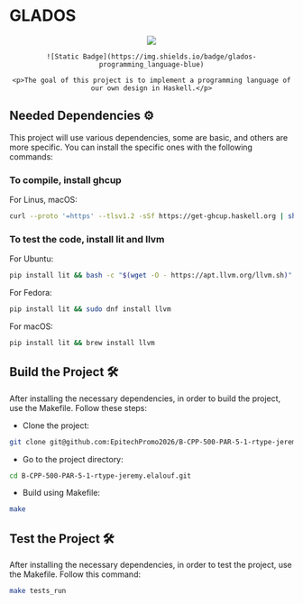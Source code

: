 # GLADOS

<div align="center">
    <img src="https://static.wikia.nocookie.net/epicpixelbattles/images/5/5f/400px-GLaDOS_P2.png/revision/latest?cb=20191127181958">

    ![Static Badge](https://img.shields.io/badge/glados-programming_language-blue)

    <p>The goal of this project is to implement a programming language of our own design in Haskell.</p>

</div>

## Needed Dependencies ⚙️

This project will use various dependencies, some are basic, and others are more specific. You can install the specific ones with the following commands:

### To compile, install ghcup

For Linus, macOS:

```sh
curl --proto '=https' --tlsv1.2 -sSf https://get-ghcup.haskell.org | sh
```

### To test the code, install lit and llvm

For Ubuntu:

```sh
pip install lit && bash -c "$(wget -O - https://apt.llvm.org/llvm.sh)"
```

For Fedora:

```sh
pip install lit && sudo dnf install llvm
```

For macOS:

```sh
pip install lit && brew install llvm
```

## Build the Project 🛠️

After installing the necessary dependencies, in order to build the project, use the Makefile. Follow these steps:

- Clone the project:

```sh
git clone git@github.com:EpitechPromo2026/B-CPP-500-PAR-5-1-rtype-jeremy.elalouf.git
```

- Go to the project directory:

```sh
cd B-CPP-500-PAR-5-1-rtype-jeremy.elalouf.git
```

- Build using Makefile:

```sh
make
```

## Test the Project 🛠️

After installing the necessary dependencies, in order to test the project, use the Makefile. Follow this command:

```sh
make tests_run
```
